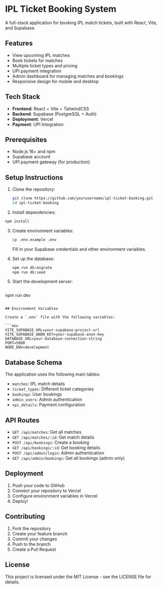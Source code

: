 # IPL Ticket Booking System

A full-stack application for booking IPL match tickets, built with React, Vite, and Supabase.

## Features

- View upcoming IPL matches
- Book tickets for matches
- Multiple ticket types and pricing
- UPI payment integration
- Admin dashboard for managing matches and bookings
- Responsive design for mobile and desktop

## Tech Stack

- **Frontend**: React + Vite + TailwindCSS
- **Backend**: Supabase (PostgreSQL + Auth)
- **Deployment**: Vercel
- **Payment**: UPI Integration

## Prerequisites

- Node.js 16+ and npm
- Supabase account
- UPI payment gateway (for production)

## Setup Instructions

1. Clone the repository:
   ```bash
   git clone https://github.com/yourusername/ipl-ticket-booking.git
   cd ipl-ticket-booking
   ```

2. Install dependencies:
```bash
npm install
   ```

3. Create environment variables:
   ```bash
   cp .env.example .env
   ```
   Fill in your Supabase credentials and other environment variables.

4. Set up the database:
   ```bash
   npm run db:migrate
   npm run db:seed
   ```

5. Start the development server:
   ```bash
npm run dev
```

## Environment Variables

Create a `.env` file with the following variables:

```env
VITE_SUPABASE_URL=your-supabase-project-url
VITE_SUPABASE_ANON_KEY=your-supabase-anon-key
DATABASE_URL=your-database-connection-string
PORT=5000
NODE_ENV=development
```

## Database Schema

The application uses the following main tables:

- `matches`: IPL match details
- `ticket_types`: Different ticket categories
- `bookings`: User bookings
- `admin_users`: Admin authentication
- `upi_details`: Payment configuration

## API Routes

- `GET /api/matches`: Get all matches
- `GET /api/matches/:id`: Get match details
- `POST /api/bookings`: Create a booking
- `GET /api/bookings/:id`: Get booking details
- `POST /api/admin/login`: Admin authentication
- `GET /api/admin/bookings`: Get all bookings (admin only)

## Deployment

1. Push your code to GitHub
2. Connect your repository to Vercel
3. Configure environment variables in Vercel
4. Deploy!

## Contributing

1. Fork the repository
2. Create your feature branch
3. Commit your changes
4. Push to the branch
5. Create a Pull Request

## License

This project is licensed under the MIT License - see the LICENSE file for details.